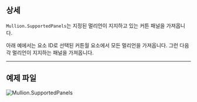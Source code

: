## 상세
`Mullion.SupportedPanels`는 지정된 멀리언이 지지하고 있는 커튼 패널을 가져옵니다.

아래 예에서는 요소 ID로 선택된 커튼월 요소에서 모든 멀리언을 가져옵니다. 그런 다음 각 멀리언이 지지하는 패널을 가져옵니다.
___
## 예제 파일

![Mullion.SupportedPanels](./Revit.Elements.Mullion.SupportedPanels_img.jpg)
